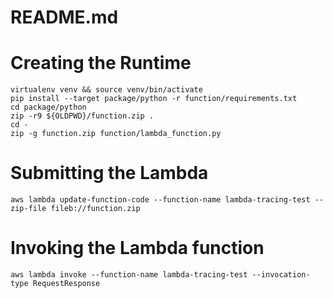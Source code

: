 # README.md

# Creating the Runtime
```
virtualenv venv && source venv/bin/activate
pip install --target package/python -r function/requirements.txt
cd package/python
zip -r9 ${OLDPWD}/function.zip .
cd -
zip -g function.zip function/lambda_function.py
```

# Submitting the Lambda
```
aws lambda update-function-code --function-name lambda-tracing-test --zip-file fileb://function.zip
```

# Invoking the Lambda function
```
aws lambda invoke --function-name lambda-tracing-test --invocation-type RequestResponse
```